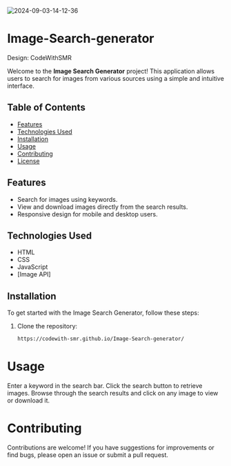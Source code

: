 ![2024-09-03-14-12-36](https://github.com/user-attachments/assets/226af527-1c74-4535-9830-28c60afec975)
# Image-Search-generator
Design: CodeWithSMR

Welcome to the **Image Search Generator** project! This application allows users to search for images from various sources using a simple and intuitive interface.

## Table of Contents
- [Features](#features)
- [Technologies Used](#technologies-used)
- [Installation](#installation)
- [Usage](#usage)
- [Contributing](#contributing)
- [License](#license)

## Features
- Search for images using keywords.
- View and download images directly from the search results.
- Responsive design for mobile and desktop users.

## Technologies Used
- HTML
- CSS
- JavaScript
- [Image API]

## Installation
To get started with the Image Search Generator, follow these steps:

1. Clone the repository:
   ```bash
   https://codewith-smr.github.io/Image-Search-generator/
   

# Usage
Enter a keyword in the search bar.
Click the search button to retrieve images.
Browse through the search results and click on any image to view or download it.

# Contributing
Contributions are welcome! If you have suggestions for improvements or find bugs, please open an issue or submit a pull request.
